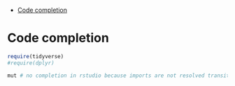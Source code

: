 - [Code completion](#code-completion)

<!-- END doctoc generated TOC please keep comment here to allow auto update -->


Code completion
===============



```r
require(tidyverse)
#require(dplyr)

mut # no completion in rstudio because imports are not resolved transitively
```
